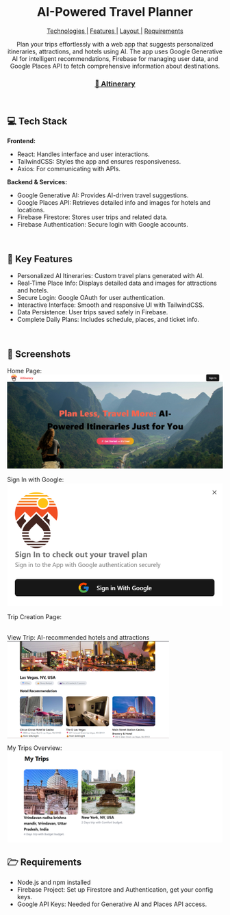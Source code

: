 <h1 align="center" style="font-weight: bold;">AI-Powered Travel Planner</h1>

<p align="center">
<a href="#technologies">Technologies |</a>
<a href="#features">Features |</a>
<a href="#layout">Layout |</a>
<a href="#requirements">Requirements</a>
</p>

<p align="center">
Plan your trips effortlessly with a web app that suggests personalized itineraries, attractions, and hotels using AI. The app uses Google Generative AI for intelligent recommendations, Firebase for managing user data, and Google Places API to fetch comprehensive information about destinations.
</p>

<h3 align="center">
<a href="https://aitinerary-eight.vercel.app/" target="_blank">📱 AItinerary</a>
</h3> <br>

<h2 id="technologies">💻 Tech Stack</h2>

**Frontend:**  
- React: Handles interface and user interactions.  
- TailwindCSS: Styles the app and ensures responsiveness.  
- Axios: For communicating with APIs.  

**Backend & Services:**  
- Google Generative AI: Provides AI-driven travel suggestions.  
- Google Places API: Retrieves detailed info and images for hotels and locations.  
- Firebase Firestore: Stores user trips and related data.  
- Firebase Authentication: Secure login with Google accounts.  

<br><h2 id="features">🚀 Key Features</h2>

- Personalized AI Itineraries: Custom travel plans generated with AI.  
- Real-Time Place Info: Displays detailed data and images for attractions and hotels.  
- Secure Login: Google OAuth for user authentication.  
- Interactive Interface: Smooth and responsive UI with TailwindCSS.  
- Data Persistence: User trips saved safely in Firebase.  
- Complete Daily Plans: Includes schedule, places, and ticket info.  

<br><h2 id="layout">🎨 Screenshots</h2>

<p>
Home Page:  
<img src="https://github.com/Yashhjha/AItinerary/blob/main/public/homepage.png?raw=true" alt="HomePage">

Sign In with Google:  
<img src="https://github.com/Yashhjha/AItinerary/blob/main/public/googlelogin.png?raw=true" alt="Sign in with google">

Trip Creation Page:  
<img src="" alt="">

View Trip: AI-recommended hotels and attractions  
<img src="https://github.com/Yashhjha/AItinerary/blob/main/public/trip.png?raw=true" alt="View trip" width="75%" align="center">

My Trips Overview:  
<img src="https://github.com/Yashhjha/AItinerary/blob/main/public/alltrips.png?raw=true" alt="My trips overview">



<h2 id="requirements">🗁 Requirements</h2>

- Node.js and npm installed  
- Firebase Project: Set up Firestore and Authentication, get your config keys.  
- Google API Keys: Needed for Generative AI and Places API access.
